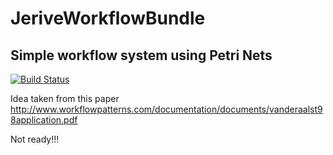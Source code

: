 JeriveWorkflowBundle
======================

Simple workflow system using Petri Nets
---------------------------------------

[![Build Status](https://travis-ci.org/jerive/JeriveWorkflowBundle.png?branch=master)](https://travis-ci.org/jerive/JeriveWorkflowBundle)

Idea taken from this paper http://www.workflowpatterns.com/documentation/documents/vanderaalst98application.pdf

Not ready!!!